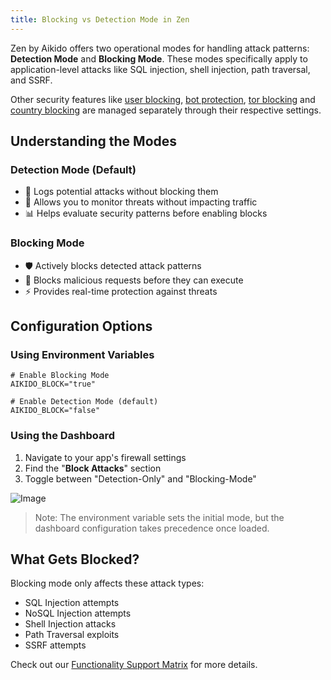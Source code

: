 ```yaml
---
title: Blocking vs Detection Mode in Zen
---
```



Zen by Aikido offers two operational modes for handling attack patterns: **Detection Mode** and **Blocking Mode**. These modes specifically apply to application-level attacks like SQL injection, shell injection, path traversal, and SSRF. 

Other security features like [user blocking](https://help.aikido.dev/doc/blocking-users-with-zen/docbO6Nm6Zb1), [bot protection](https://help.aikido.dev/doc/blocking-bot-traffic-with-zen/dociQ23filsX), [tor blocking](https://help.aikido.dev/doc/blocking-tor-traffic-with-zen/docpysjmqh7e) and [country blocking](https://help.aikido.dev/doc/blocking-traffic-by-country-with-zen/docuvCI1lRzo) are managed separately through their respective settings.

## Understanding the Modes

### Detection Mode (Default)

- 📝 Logs potential attacks without blocking them
- 🔬 Allows you to monitor threats without impacting traffic
- 📊 Helps evaluate security patterns before enabling blocks

### Blocking Mode

- 🛡️ Actively blocks detected attack patterns
- 🚫 Blocks malicious requests before they can execute
- ⚡ Provides real-time protection against threats

## Configuration Options

### Using Environment Variables

```
# Enable Blocking Mode 
AIKIDO_BLOCK="true" 

# Enable Detection Mode (default) 
AIKIDO_BLOCK="false"
```

### Using the Dashboard

1. Navigate to your app's firewall settings
2. Find the "**Block Attacks**" section
3. Toggle between "Detection-Only" and "Blocking-Mode"

![Image](https://ucarecdn.com/eb4fd581-694d-42b4-8c96-ca2a46fcc2a9/)

> Note: The environment variable sets the initial mode, but the dashboard configuration takes precedence once loaded.

## What Gets Blocked?

Blocking mode only affects these attack types:

- SQL Injection attempts
- NoSQL Injection attempts
- Shell Injection attacks
- Path Traversal exploits
- SSRF attempts

Check out our [Functionality Support Matrix](https://help.aikido.dev/doc/getting-started-with-zen/doccLOR8KzO0) for more details. 